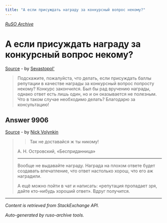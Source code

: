 ```yaml
---
title: "А если присуждать награду за конкурсный вопрос некому?"
---
```

<p><i><a href="https://github.com/MSDN-WhiteKnight/ruso-archive/">RuSO Archive</a></i></p>
<h1>А если присуждать награду за конкурсный вопрос некому?</h1>
<p><a href="https://ru.meta.stackoverflow.com/questions/9905/%d0%90-%d0%b5%d1%81%d0%bb%d0%b8-%d0%bf%d1%80%d0%b8%d1%81%d1%83%d0%b6%d0%b4%d0%b0%d1%82%d1%8c-%d0%bd%d0%b0%d0%b3%d1%80%d0%b0%d0%b4%d1%83-%d0%b7%d0%b0-%d0%ba%d0%be%d0%bd%d0%ba%d1%83%d1%80%d1%81%d0%bd%d1%8b%d0%b9-%d0%b2%d0%be%d0%bf%d1%80%d0%be%d1%81-%d0%bd%d0%b5%d0%ba%d0%be%d0%bc%d1%83">Source</a> - by <a href="https://ru.meta.stackoverflow.com/users/31280/sevastopol">Sevastopol&#39;</a></p>
<blockquote>
<p>Подскажите, пожалуйста, что делать, если присуждать баллы репутации в качестве награды за конкурсный вопрос попросту некому? Конкурс закончился. Был бы рад вручению награды, однако ответ есть лишь один, но и он оказывается не полезным. Что в таком случае необходимо делать? Благодарю за консультацию!</p>

</blockquote>
<h2>Answer 9906</h2>
<p><a href="https://ru.meta.stackoverflow.com/a/9906/">Source</a> - by <a href="https://ru.meta.stackoverflow.com/users/181472/nick-volynkin">Nick Volynkin</a></p>
<blockquote>
<blockquote>
  <p>Так не доставайся ж ты никому!</p>
</blockquote>

<p>А. Н. Островский, «Бесприданница»</p>

<hr>

<p>Вообще не выдавайте награду. Награда на плохом ответе будет создавать впечатление, что ответ настолько хорош, что его аж наградили. </p>

<p>А ещё можно пойти в чат и написать: «репутация пропадает зря, дайте кто-нибудь хороший ответ». Вдруг получится.</p>

</blockquote>
<hr/>
<p><i>Content is retrieved from StackExchange API. </i></p>
<p><i>Auto-generated by ruso-archive tools. </i></p>
